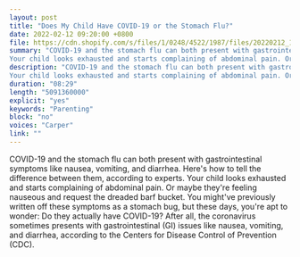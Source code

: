 ```yaml
---
layout: post
title: "Does My Child Have COVID-19 or the Stomach Flu?"
date: 2022-02-12 09:20:00 +0800
file: https://cdn.shopify.com/s/files/1/0248/4522/1987/files/20220212_1.mp3?v=1644717644
summary: "COVID-19 and the stomach flu can both present with gastrointestinal symptoms like nausea, vomiting, and diarrhea. Here's how to tell the difference between them, according to experts.
Your child looks exhausted and starts complaining of abdominal pain. Or maybe they're feeling nauseous and request the dreaded barf bucket. You might've previously written off these symptoms as a stomach bug, but these days, you're apt to wonder: Do they actually have COVID-19? After all, the coronavirus sometimes presents with gastrointestinal (GI) issues like nausea, vomiting, and diarrhea, according to the Centers for Disease Control of Prevention (CDC)."
description: "COVID-19 and the stomach flu can both present with gastrointestinal symptoms like nausea, vomiting, and diarrhea. Here's how to tell the difference between them, according to experts.
Your child looks exhausted and starts complaining of abdominal pain. Or maybe they're feeling nauseous and request the dreaded barf bucket. You might've previously written off these symptoms as a stomach bug, but these days, you're apt to wonder: Do they actually have COVID-19? After all, the coronavirus sometimes presents with gastrointestinal (GI) issues like nausea, vomiting, and diarrhea, according to the Centers for Disease Control of Prevention (CDC)."
duration: "08:29"
length: "5091360000"
explicit: "yes"
keywords: "Parenting"
block: "no"
voices: "Carper"
link: ""
---
```


COVID-19 and the stomach flu can both present with gastrointestinal symptoms like nausea, vomiting, and diarrhea. Here's how to tell the difference between them, according to experts.
Your child looks exhausted and starts complaining of abdominal pain. Or maybe they're feeling nauseous and request the dreaded barf bucket. You might've previously written off these symptoms as a stomach bug, but these days, you're apt to wonder: Do they actually have COVID-19? After all, the coronavirus sometimes presents with gastrointestinal (GI) issues like nausea, vomiting, and diarrhea, according to the Centers for Disease Control of Prevention (CDC).
